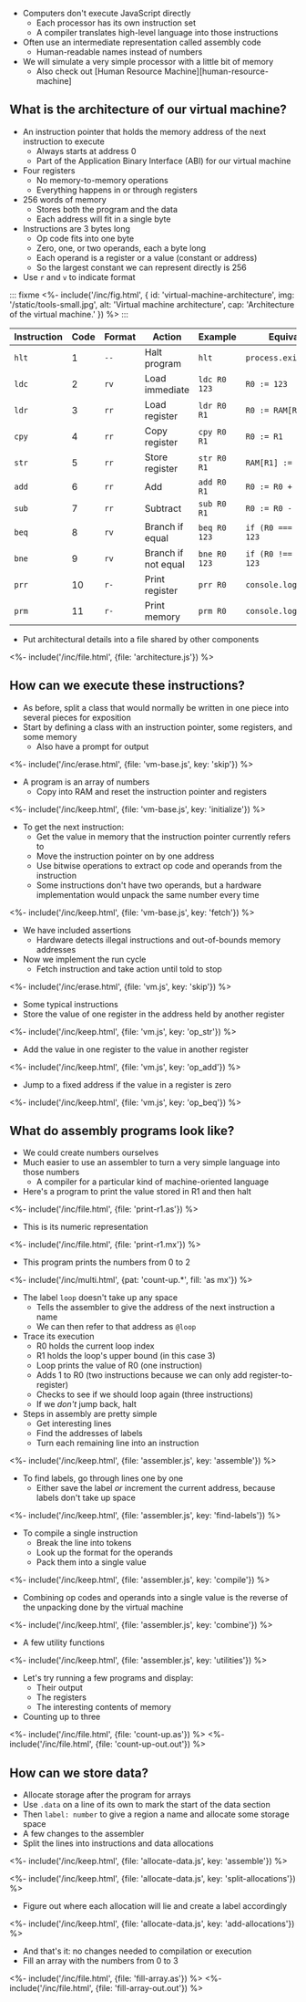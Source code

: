 ---
---

-   Computers don't execute JavaScript directly
    -   Each processor has its own <g key="instruction_set">instruction set</g>
    -   A <g key="compiler">compiler</g> translates high-level language into those instructions
-   Often use an intermediate representation called <g key="assembly_code">assembly code</g>
    -   Human-readable names instead of numbers
-   We will simulate a very simple processor with a little bit of memory
    -   Also check out [Human Resource Machine][human-resource-machine]

## What is the architecture of our virtual machine?

-   An <g key="instruction_pointer">instruction pointer</g> that holds the memory address of the next instruction to execute
    -   Always starts at address 0
    -   Part of the <g key="abi">Application Binary Interface</g> (ABI) for our virtual machine
-   Four <g key="register">registers</g>
    -   No memory-to-memory operations
    -   Everything happens in or through registers
-   256 <g key="word_memory">words</g> of memory
    -   Stores both the program and the data
    -   Each address will fit in a single byte
-   Instructions are 3 bytes long
    -   <g key="op_code">Op code</g> fits into one byte
    -   Zero, one, or two operands, each a byte long
    -   Each operand is a register or a value (constant or address)
    -   So the largest constant we can represent directly is 256
-   Use `r` and `v` to indicate format

::: fixme
<%- include('/inc/fig.html', {
    id: 'virtual-machine-architecture',
    img: '/static/tools-small.jpg',
    alt: 'Virtual machine architecture',
    cap: 'Architecture of the virtual machine.'
}) %>
:::

| Instruction | Code | Format | Action              | Example      | Equivalent                |
| ----------- | ---- | ------ | ------------------- | ------------ | ------------------------- |
|  `hlt`      |    1 | `--`   | Halt program        | `hlt`        | `process.exit(0)`         |
|  `ldc`      |    2 | `rv`   | Load immediate      | `ldc R0 123` | `R0 := 123`               |
|  `ldr`      |    3 | `rr`   | Load register       | `ldr R0 R1`  | `R0 := RAM[R1]`           |
|  `cpy`      |    4 | `rr`   | Copy register       | `cpy R0 R1`  | `R0 := R1`                |
|  `str`      |    5 | `rr`   | Store register      | `str R0 R1`  | `RAM[R1] := R0`           |
|  `add`      |    6 | `rr`   | Add                 | `add R0 R1`  | `R0 := R0 + R1`           |
|  `sub`      |    7 | `rr`   | Subtract            | `sub R0 R1`  | `R0 := R0 - R1`           |
|  `beq`      |    8 | `rv`   | Branch if equal     | `beq R0 123` | `if (R0 === 0) PC := 123` |
|  `bne`      |    9 | `rv`   | Branch if not equal | `bne R0 123` | `if (R0 !== 0) PC := 123` |
|  `prr`      |   10 | `r-`   | Print register      | `prr R0`     | `console.log(R0)`         |
|  `prm`      |   11 | `r-`   | Print memory        | `prm R0`     | `console.log(RAM[R0])`    |

-   Put architectural details into a file shared by other components

<%- include('/inc/file.html', {file: 'architecture.js'}) %>

## How can we execute these instructions?

-   As before, split a class that would normally be written in one piece into several pieces for exposition
-   Start by defining a class with an instruction pointer, some registers, and some memory
    -   Also have a prompt for output

<%- include('/inc/erase.html', {file: 'vm-base.js', key: 'skip'}) %>

-   A program is an array of numbers
    -   Copy into RAM and reset the instruction pointer and registers

<%- include('/inc/keep.html', {file: 'vm-base.js', key: 'initialize'}) %>

-   To get the next instruction:
    -   Get the value in memory that the instruction pointer currently refers to
    -   Move the instruction pointer on by one address
    -   Use bitwise operations to extract op code and operands from the instruction
    -   Some instructions don't have two operands, but a hardware implementation would unpack the same number every time

<%- include('/inc/keep.html', {file: 'vm-base.js', key: 'fetch'}) %>

-   We have included assertions
    -   Hardware detects illegal instructions and out-of-bounds memory addresses
-   Now we implement the run cycle
    -   Fetch instruction and take action until told to stop

<%- include('/inc/erase.html', {file: 'vm.js', key: 'skip'}) %>

-   Some typical instructions
-   Store the value of one register in the address held by another register

<%- include('/inc/keep.html', {file: 'vm.js', key: 'op_str'}) %>

-   Add the value in one register to the value in another register

<%- include('/inc/keep.html', {file: 'vm.js', key: 'op_add'}) %>

-   Jump to a fixed address if the value in a register is zero

<%- include('/inc/keep.html', {file: 'vm.js', key: 'op_beq'}) %>

## What do assembly programs look like?

-   We could create numbers ourselves
-   Much easier to use an <g key="assembler">assembler</g> to turn a very simple language into those numbers
    -   A compiler for a particular kind of machine-oriented language
-   Here's a program to print the value stored in R1 and then halt

<%- include('/inc/file.html', {file: 'print-r1.as'}) %>

-   This is its numeric representation

<%- include('/inc/file.html', {file: 'print-r1.mx'}) %>

-   This program prints the numbers from 0 to 2

<%- include('/inc/multi.html', {pat: 'count-up.*', fill: 'as mx'}) %>

-   The <g key="label_address">label</g> `loop` doesn't take up any space
    -   Tells the assembler to give the address of the next instruction a name
    -   We can then refer to that address as `@loop`
-   Trace its execution
    -   R0 holds the current loop index
    -   R1 holds the loop's upper bound (in this case 3)
    -   Loop prints the value of R0 (one instruction)
    -   Adds 1 to R0 (two instructions because we can only add register-to-register)
    -   Checks to see if we should loop again (three instructions)
    -   If we *don't* jump back, halt
-   Steps in assembly are pretty simple
    -   Get interesting lines
    -   Find the addresses of labels
    -   Turn each remaining line into an instruction

<%- include('/inc/keep.html', {file: 'assembler.js', key: 'assemble'}) %>

-   To find labels, go through lines one by one
    -   Either save the label *or* increment the current address, because labels don't take up space

<%- include('/inc/keep.html', {file: 'assembler.js', key: 'find-labels'}) %>

-   To compile a single instruction
    -   Break the line into <g key="token">tokens</g>
    -   Look up the format for the operands
    -   Pack them into a single value

<%- include('/inc/keep.html', {file: 'assembler.js', key: 'compile'}) %>

-   Combining op codes and operands into a single value is the reverse of the unpacking done by the virtual machine

<%- include('/inc/keep.html', {file: 'assembler.js', key: 'combine'}) %>

-   A few utility functions

<%- include('/inc/keep.html', {file: 'assembler.js', key: 'utilities'}) %>

-   Let's try running a few programs and display:
    -   Their output
    -   The registers
    -   The interesting contents of memory
-   Counting up to three

<%- include('/inc/file.html', {file: 'count-up.as'}) %>
<%- include('/inc/file.html', {file: 'count-up-out.out'}) %>

## How can we store data?

-   Allocate storage after the program for arrays
-   Use `.data` on a line of its own to mark the start of the data section
-   Then `label: number` to give a region a name and allocate some storage space
-   A few changes to the assembler
-   Split the lines into instructions and data allocations

<%- include('/inc/keep.html', {file: 'allocate-data.js', key: 'assemble'}) %>

<%- include('/inc/keep.html', {file: 'allocate-data.js', key: 'split-allocations'}) %>

-   Figure out where each allocation will lie and create a label accordingly

<%- include('/inc/keep.html', {file: 'allocate-data.js', key: 'add-allocations'}) %>

-   And that's it: no changes needed to compilation or execution
-   Fill an array with the numbers from 0 to 3

<%- include('/inc/file.html', {file: 'fill-array.as'}) %>
<%- include('/inc/file.html', {file: 'fill-array-out.out'}) %>
